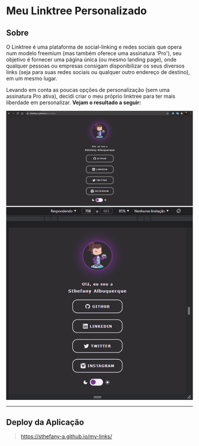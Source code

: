 # Meu Linktree Personalizado

## Sobre

O Linktree é uma plataforma de social-linking e redes sociais que opera num modelo freemium (mas também oferece uma assinatura 'Pro'), seu objetivo é fornecer uma página única (ou mesmo landing page), onde qualquer pessoas ou empresas consigam disponibilizar os seus diversos links (seja para suas redes sociais ou qualquer outro endereço de destino), em um mesmo lugar.

Levando em conta as poucas opções de personalização (sem uma assinatura Pro ativa), decidi criar o meu próprio linktree para ter mais liberdade em personalizar. **Vejam o resultado a seguir:**

![My Linktree Demo](./assets/img/demo-my-linktree.gif)
<br>
![My Linktree Demo Responsive](./assets/img/demo-my-linktree-responsivo.gif)
<hr> 

## Deploy da Aplicação

> https://sthefany-a.github.io/my-links/

